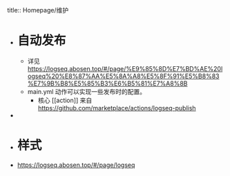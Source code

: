 title:: Homepage/维护

- # 自动发布
	- 详见 https://logseq.abosen.top/#/page/%E9%85%8D%E7%BD%AE%20logseq%20%E8%87%AA%E5%8A%A8%E5%8F%91%E5%B8%83%E7%9B%B8%E5%85%B3%E6%B5%81%E7%A8%8B
	- main.yml 动作可以实现一些发布时的配置。
		- 核心 [[action]] 来自 https://github.com/marketplace/actions/logseq-publish
-
- # 样式
- https://logseq.abosen.top/#/page/logseq